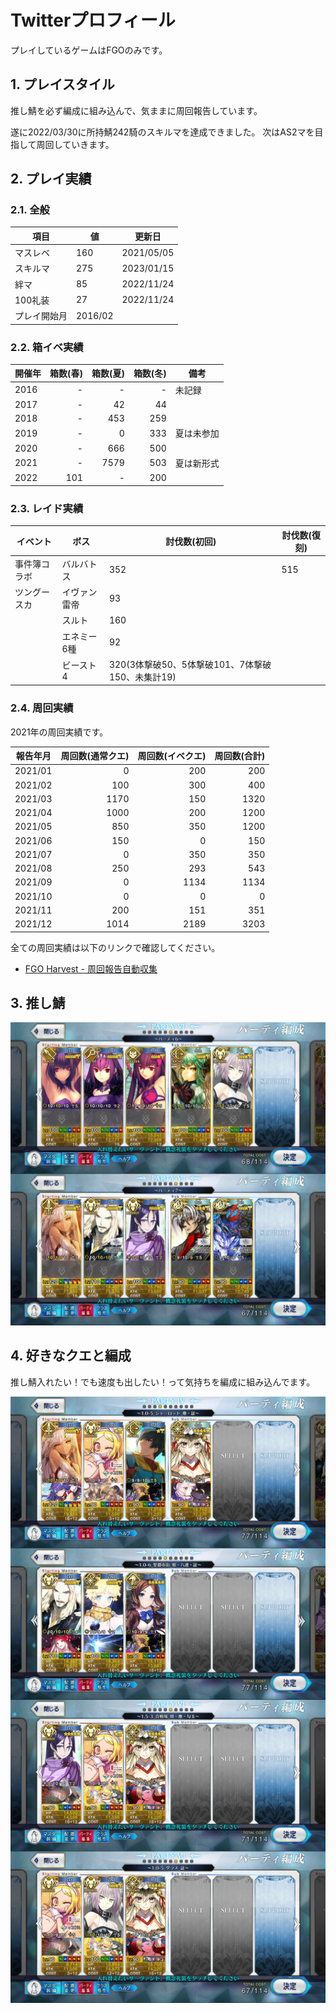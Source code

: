 # Twitterプロフィール <!-- omit in toc -->

プレイしているゲームはFGOのみです。

## 1. プレイスタイル

推し鯖を必ず編成に組み込んで、気ままに周回報告しています。

遂に2022/03/30に所持鯖242騎のスキルマを達成できました。
次はAS2マを目指して周回していきます。

## 2. プレイ実績

### 2.1. 全般

| 項目         | 値      | 更新日     |
| ------------ | ------- | ---------- |
| マスレベ     | 160     | 2021/05/05 |
| スキルマ     | 275     | 2023/01/15 |
| 絆マ         | 85      | 2022/11/24 |
| 100礼装      | 27      | 2022/11/24 |
| プレイ開始月 | 2016/02 |            |

### 2.2. 箱イベ実績

| 開催年 | 箱数(春) | 箱数(夏) | 箱数(冬) | 備考       |
| ------ | -------: | -------: | -------: | ---------- |
| 2016   |        - |        - |        - | 未記録     |
| 2017   |        - |       42 |       44 |            |
| 2018   |        - |      453 |      259 |            |
| 2019   |        - |        0 |      333 | 夏は未参加 |
| 2020   |        - |      666 |      500 |            |
| 2021   |        - |     7579 |      503 | 夏は新形式 |
| 2022   |      101 |        - |      200 |            |

### 2.3. レイド実績

| イベント     | ボス         | 討伐数(初回)                                     | 討伐数(復刻) |
| ------------ | ------------ | ------------------------------------------------ | ------------ |
| 事件簿コラボ | バルバトス   | 352                                              | 515          |
| ツングースカ | イヴァン雷帝 | 93                                               |              |
|              | スルト       | 160                                              |              |
|              | エネミー6種  | 92                                               |              |
|              | ビースト4    | 320(3体撃破50、5体撃破101、7体撃破150、未集計19) |              |

### 2.4. 周回実績

2021年の周回実績です。

| 報告年月 | 周回数(通常クエ) | 周回数(イベクエ) | 周回数(合計) |
| -------- | ---------------: | ---------------: | -----------: |
| 2021/01  |                0 |              200 |          200 |
| 2021/02  |              100 |              300 |          400 |
| 2021/03  |             1170 |              150 |         1320 |
| 2021/04  |             1000 |              200 |         1200 |
| 2021/05  |              850 |              350 |         1200 |
| 2021/06  |              150 |                0 |          150 |
| 2021/07  |                0 |              350 |          350 |
| 2021/08  |              250 |              293 |          543 |
| 2021/09  |                0 |             1134 |         1134 |
| 2021/10  |                0 |                0 |            0 |
| 2021/11  |              200 |              151 |          351 |
| 2021/12  |             1014 |             2189 |         3203 |

全ての周回実績は以下のリンクで確認してください。

- [FGO Harvest - 周回報告自動収集](https://fgojunks.max747.org/harvest/contents/user/silverag_corgi.html)

## 3. 推し鯖

<img src="./assets/img/Screenshot_20220306-201512000.jpg" width="900">

## 4. 好きなクエと編成

推し鯖入れたい！でも速度も出したい！って気持ちを編成に組み込んでます。

<img src="./assets/img/Screenshot_20220129-114843000.jpg" width="900">
